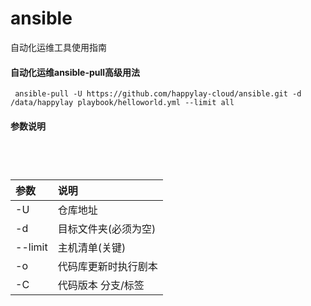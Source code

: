 # ansible
自动化运维工具使用指南

#### 自动化运维ansible-pull高级用法
````
 ansible-pull -U https://github.com/happylay-cloud/ansible.git -d /data/happylay playbook/helloworld.yml --limit all
````
#### 参数说明
````
      
      
  
````
| 参数| 说明| 
|:-|:-|
|-U|仓库地址|
|-d| 目标文件夹(必须为空)|
|--limit|主机清单(关键)|
|-o|代码库更新时执行剧本|
|-C|代码版本 分支/标签|
